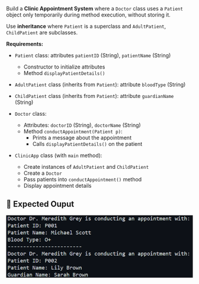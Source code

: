 
Build a **Clinic Appointment System** where a `Doctor` class uses a `Patient` object only temporarily during method execution, without storing it.

Use **inheritance** where `Patient` is a superclass and `AdultPatient`, `ChildPatient` are subclasses.

**Requirements:**
- `Patient` class: attributes `patientID` (String), `patientName` (String)
  - Constructor to initialize attributes
  - Method `displayPatientDetails()`
- `AdultPatient` class (inherits from `Patient`): attribute `bloodType` (String)
- `ChildPatient` class (inherits from `Patient`): attribute `guardianName` (String)

- `Doctor` class:
  - Attributes: `doctorID` (String), `doctorName` (String)
  - Method `conductAppointment(Patient p)`:
    - Prints a message about the appointment
    - Calls `displayPatientDetails()` on the patient

- `ClinicApp` class (with `main` method):
  - Create instances of `AdultPatient` and `ChildPatient`
  - Create a `Doctor`
  - Pass patients into `conductAppointment()` method
  - Display appointment details
  

## 🌟 Expected Ouput
  ![image](../Assets/DPC-1.png)
